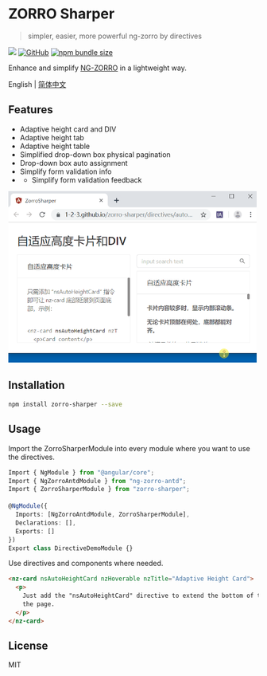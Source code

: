 # ZORRO Sharper

> simpler, easier, more powerful ng-zorro by directives

[![](https://img.shields.io/npm/v/zorro-sharper)](https://www.npmjs.com/package/zorro-sharper)
[![GitHub](https://img.shields.io/github/license/1-2-3/zorro-sharper)](https://github.com/1-2-3/zorro-sharper#License)
[![npm bundle size](https://img.shields.io/bundlephobia/min/zorro-sharper)](https://img.shields.io/bundlephobia/min/zorro-sharper)

Enhance and simplify [NG-ZORRO](https://github.com/NG-ZORRO/ng-zorro-antd) in a lightweight way.

English | [简体中文](README.md)

## Features

- Adaptive height card and DIV
- Adaptive height tab
- Adaptive height table
- Simplified drop-down box physical pagination
- Drop-down box auto assignment
- Simplify form validation info
- - Simplify form validation feedback

<img src="src/assets/auto-height-card.gif" width = '500px'/>

## Installation

```sh
npm install zorro-sharper --save
```

## Usage

Import the ZorroSharperModule into every module where you want to use the directives.

```ts
Import { NgModule } from "@angular/core";
Import { NgZorroAntdModule } from "ng-zorro-antd";
Import { ZorroSharperModule } from "zorro-sharper";

@NgModule({
  Imports: [NgZorroAntdModule, ZorroSharperModule],
  Declarations: [],
  Exports: []
})
Export class DirectiveDemoModule {}
```

Use directives and components where needed.

```html
<nz-card nsAutoHeightCard nzHoverable nzTitle="Adaptive Height Card">
  <p>
    Just add the "nsAutoHeightCard" directive to extend the bottom of the nz-card to the bottom of
    the page.
  </p>
</nz-card>
```

## License

MIT
